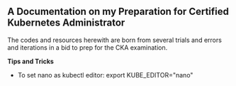 A Documentation on my Preparation for Certified Kubernetes Administrator
----
The codes and resources herewith are born from several trials and errors and iterations in a bid to prep for the CKA examination.

**Tips and Tricks**  
-  To set nano as kubectl editor: export KUBE_EDITOR="nano"